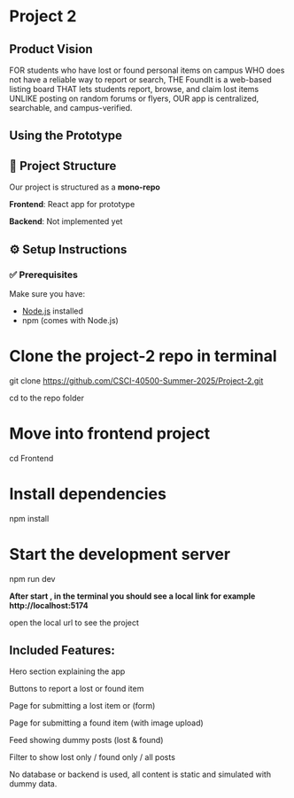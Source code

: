 # Project 2

## Product Vision

FOR students who have lost or found personal items on campus
 WHO does not have a reliable way to report or search,
 THE FoundIt is a web-based listing board
 THAT lets students report, browse, and claim lost items
 UNLIKE posting on random forums or flyers,
 OUR app is centralized, searchable, and campus-verified.

## Using the Prototype


## 📁 Project Structure

Our project is structured as a **mono-repo** 
 
 **Frontend**: React app for prototype
 
 **Backend**: Not implemented yet
 
## ⚙️ Setup Instructions

### ✅ Prerequisites

Make sure you have:

- [Node.js](https://nodejs.org/) installed
- npm (comes with Node.js)

# Clone the project-2 repo in terminal
git clone https://github.com/CSCI-40500-Summer-2025/Project-2.git

cd to the repo folder

# Move into frontend project
cd Frontend

# Install dependencies
npm install

# Start the development server
npm run dev

**After start , in the terminal you should see a local link for example http://localhost:5174**

open the local url to see the project


## Included Features:
Hero section explaining the app

Buttons to report a lost or found item

Page for submitting a lost item or  (form)

Page for submitting a found item (with image upload)

Feed showing dummy posts (lost & found)

Filter to show lost only / found only / all posts

No database or backend is used, all content is static and simulated with dummy data.
